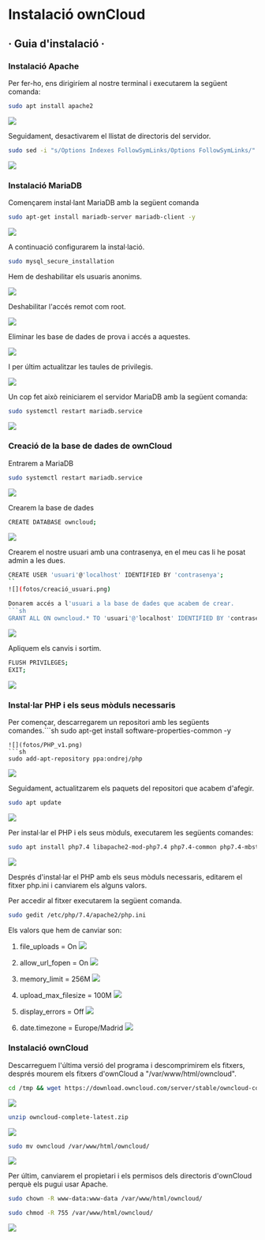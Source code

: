 # Instalació ownCloud
## · Guia d'instalació ·

###  Instalació Apache

Per fer-ho, ens dirigiríem al nostre terminal i executarem la següent comanda:
```sh
sudo apt install apache2
```
![](fotos/Apache.png)

Seguidament, desactivarem el llistat de directoris del servidor.
```sh
sudo sed -i "s/Options Indexes FollowSymLinks/Options FollowSymLinks/" /etc/apache2/apache2.conf
```
![](fotos/listado_de_directorios_del_servidor.png)

### Instalació MariaDB
Començarem instal·lant MariaDB amb la següent comanda
```sh
sudo apt-get install mariadb-server mariadb-client -y
```
![](fotos/MariaDB_instalació.png)

A continuació configurarem la instal·lació. 
```sh
sudo mysql_secure_installation
```
Hem de deshabilitar els usuaris anonims.

![](fotos/remove_anonymus_users.png)

Deshabilitar l'accés remot com root.

![](fotos/risallow_root_login_remotely.png)

Eliminar les base de dades de prova i accés a aquestes. 

![](fotos/remove_test_database.png)

I per últim actualitzar les taules de privilegis. 

![](fotos/reload_privilege_tables.png)

Un cop fet això reiniciarem el servidor MariaDB amb la següent comanda:
```sh
sudo systemctl restart mariadb.service
```
![](fotos/restart_mariaDB.png)

### Creació de la base de dades de ownCloud
Entrarem a MariaDB
```sh
sudo systemctl restart mariadb.service
```

![](fotos/accedir_mariaDB.png)

Crearem la base de dades
```sh
CREATE DATABASE owncloud;
```
![](fotos/Creem_la_basededades.png)

Crearem el nostre usuari amb una contrasenya, en el meu cas li he posat admin a les dues.
```sh
CREATE USER 'usuari'@'localhost' IDENTIFIED BY 'contrasenya';
``
![](fotos/creació_usuari.png)

Donarem accés a l'usuari a la base de dades que acabem de crear.
```sh
GRANT ALL ON owncloud.* TO 'usuari'@'localhost' IDENTIFIED BY 'contrasenya' WITH GRANT OPTION;
```
![](fotos/Donem_acces_al_usuari.png)

Apliquem els canvis i sortim.
```sh
FLUSH PRIVILEGES;
EXIT;
```
![](fotos/apliquem_canvis.png)

### Instal·lar PHP i els seus mòduls necessaris
Per començar, descarregarem un repositori amb les següents comandes.```sh
sudo apt-get install software-properties-common -y
```
![](fotos/PHP_v1.png)
```sh
sudo add-apt-repository ppa:ondrej/php
```
![](fotos/PHP_v2.png)

Seguidament, actualitzarem els paquets del repositori que acabem d'afegir.
```sh
sudo apt update
```
![](fotos/sudo_apt_update.png)

Per instal·lar el PHP i els seus mòduls, executarem les següents comandes:
```sh
sudo apt install php7.4 libapache2-mod-php7.4 php7.4-common php7.4-mbstring php7.4-xmlrpc php7.4-soap php7.4-apcu php7.4-smbclient php7.4-ldap php7.4-redis php7.4-gd php7.4-xml php7.4-intl php7.4-json php7.4-imagick php7.4-mysql php7.4-cli php7.4-mcrypt php7.4-ldap php7.4-zip php7.4-curl -y
```
![](fotos/instalacio_moduls_PHP.png)

Després d'instal·lar el PHP amb els seus mòduls necessaris, editarem el fitxer php.ini i canviarem els alguns valors.

Per accedir al fitxer executarem la següent comanda.
```sh
sudo gedit /etc/php/7.4/apache2/php.ini
```
Els valors que hem de canviar son:
1. file_uploads = On
![](fotos/file_uploads.png)

2. allow_url_fopen = On
![](fotos/allow_url_fopen.png)

3. memory_limit = 256M
![](fotos/memory_limit.png)

4. upload_max_filesize = 100M
![](fotos/upload_max_filesize.png)

5. display_errors = Off
![](fotos/display_errors.png)

6. date.timezone = Europe/Madrid
![](fotos/data_timzone.png)

### Instalació ownCloud
Descarreguem l'última versió del programa i descomprimirem els fitxers, després mourem els fitxers d'ownCloud a "/var/www/html/owncloud".
```sh
cd /tmp && wget https://download.owncloud.com/server/stable/owncloud-complete-latest.zip
```
![](fotos/owncloud_zip_v1.png)

```sh
unzip owncloud-complete-latest.zip
```
![](fotos/owncloud_zip_v2.png)
```sh
sudo mv owncloud /var/www/html/owncloud/
```
![](fotos/move_owncloud.png)

Per últim, canviarem el propietari i els permisos dels directoris d'ownCloud perquè els pugui usar Apache.
```sh
sudo chown -R www-data:www-data /var/www/html/owncloud/
```
```sh
sudo chmod -R 755 /var/www/html/owncloud/
```
![](fotos/permisos_propietrais.png
)



